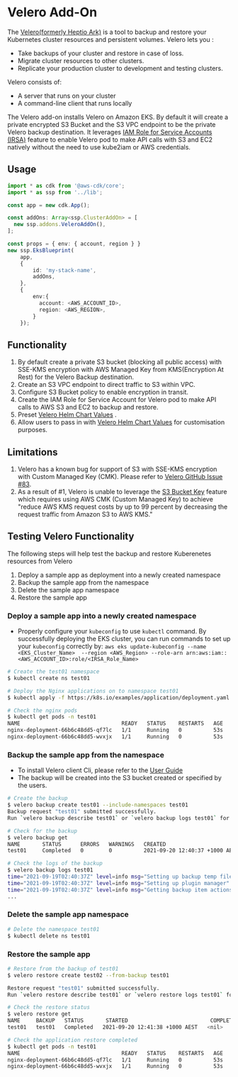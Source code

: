 # Velero Add-On

The [Velero(formerly Heptio Ark)](https://velero.io/docs) is a tool to backup and restore your Kubernetes cluster resources and persistent volumes. Velero lets you :

- Take backups of your cluster and restore in case of loss.
- Migrate cluster resources to other clusters.
- Replicate your production cluster to development and testing clusters.

Velero consists of:

- A server that runs on your cluster
- A command-line client that runs locally

The Velero add-on installs Velero on Amazon EKS. By default it will create a private encrypted S3 Bucket and the S3 VPC endpoint to be the private Velero backup destination. It leverages [IAM Role for Service Accounts (IRSA)](https://docs.aws.amazon.com/eks/latest/userguide/iam-roles-for-service-accounts.html) feature to enable Velero pod to make API calls with S3 and EC2 natively without the need to use kube2iam or AWS credentials. 

## Usage

```typescript
import * as cdk from '@aws-cdk/core';
import * as ssp from '../lib';

const app = new cdk.App();

const addOns: Array<ssp.ClusterAddOn> = [
  new ssp.addons.VeleroAddOn(),
];

const props = { env: { account, region } }
new ssp.EksBlueprint(
    app, 
    {
        id: 'my-stack-name', 
        addOns,
    },
    {
        env:{
          account: <AWS_ACCOUNT_ID>,
          region: <AWS_REGION>, 
        }       
    });
```

## Functionality

1. By default create a private S3 bucket (blocking all public access) with SSE-KMS encryption with AWS Managed Key from KMS(Encryption At Rest) for the Velero Backup destination.
2. Create an S3 VPC endpoint to direct traffic to S3 within VPC.
3. Configure S3 Bucket policy to enable encryption in transit.
4. Create the IAM Role for Service Account for Velero pod to make API calls to AWS S3 and EC2 to backup and restore.
5. Preset [Velero Helm Chart Values](https://github.com/vmware-tanzu/helm-charts/blob/main/charts/velero/values.yaml)
.
5. Allow users to pass in with [Velero Helm Chart Values](https://github.com/vmware-tanzu/helm-charts/blob/main/charts/velero/values.yaml) for customisation purposes. 


## Limitations

1. Velero has a known bug for support of S3 with SSE-KMS encryption with Custom Managed Key (CMK). Please refer to [Velero GitHub Issue #83](https://github.com/vmware-tanzu/helm-charts/issues/83).
2. As a result of #1, Velero is unable to leverage the [S3 Bucket Key](https://docs.aws.amazon.com/AmazonS3/latest/userguide/bucket-key.html) feature which requires using AWS CMK (Custom Managed Key) to achieve "reduce AWS KMS request costs by up to 99 percent by decreasing the request traffic from Amazon S3 to AWS KMS."

## Testing Velero Functionality

The following steps will help test the backup and restore Kuberenetes resources from Velero

1. Deploy a sample app as deployment into a newly created namespace
2. Backup the sample app from the namespace
3. Delete the sample app namespace
4. Restore the sample app

### Deploy a sample app into a newly created namespace

- Properly configure your `kubeconfig` to use `kubectl` command. By successfully deploying the EKS cluster, you can run commands to set up your `kubeconfig` correctly by: `aws eks update-kubeconfig --name <EKS_Cluster_Name>  --region <AWS_Region> --role-arn arn:aws:iam::<AWS_ACCOUNT_ID>:role/<IRSA_Role_Name>`

```bash
# Create the test01 namespace
$ kubectl create ns test01

# Deploy the Nginx applications on to namespace test01
$ kubectl apply -f https://k8s.io/examples/application/deployment.yaml -n test01

# Check the nginx pods
$ kubectl get pods -n test01
NAME                                READY   STATUS    RESTARTS   AGE
nginx-deployment-66b6c48dd5-qf7lc   1/1     Running   0          53s
nginx-deployment-66b6c48dd5-wvxjx   1/1     Running   0          53s
```

### Backup the sample app from the namespace

- To install Velero client Cli, please refer to the [User Guide](https://velero.io/docs/v1.6/basic-install/)
- The backup will be created into the S3 bucket created or specified by the users. 

```bash
# Create the backup
$ velero backup create test01 --include-namespaces test01
Backup request "test01" submitted successfully.
Run `velero backup describe test01` or `velero backup logs test01` for more details.

# Check for the backup
$ velero backup get
NAME       STATUS      ERRORS   WARNINGS   CREATED                          EXPIRES   STORAGE LOCATION   SELECTOR
test01     Completed   0        0          2021-09-20 12:40:37 +1000 AEST   29d       default            <none>

# Check the logs of the backup
$ velero backup logs test01
time="2021-09-19T02:40:37Z" level=info msg="Setting up backup temp file" backup=velero/test01 logSource="pkg/controller/backup_controller.go:556"
time="2021-09-19T02:40:37Z" level=info msg="Setting up plugin manager" backup=velero/test01 logSource="pkg/controller/backup_controller.go:563"
time="2021-09-19T02:40:37Z" level=info msg="Getting backup item actions" backup=velero/test01 logSource="pkg/controller/backup_controller.go:567"
...
```

### Delete the sample app namespace

```bash
# Delete the namespace test01
$ kubectl delete ns test01
```

### Restore the sample app

```bash
# Restore from the backup of test01
$ velero restore create test02 --from-backup test01

Restore request "test01" submitted successfully.
Run `velero restore describe test01` or `velero restore logs test01` for more details.

# Check the restore status
$ velero restore get
NAME     BACKUP   STATUS       STARTED                          COMPLETED   ERRORS   WARNINGS   CREATED                          SELECTOR
test01   test01   Completed   2021-09-20 12:41:38 +1000 AEST   <nil>       0        0          2021-09-20 12:41:36 +1000 AEST   <none>

# Check the application restore completed
$ kubectl get pods -n test01
NAME                                READY   STATUS    RESTARTS   AGE
nginx-deployment-66b6c48dd5-qf7lc   1/1     Running   0          53s
nginx-deployment-66b6c48dd5-wvxjx   1/1     Running   0          53s
```
